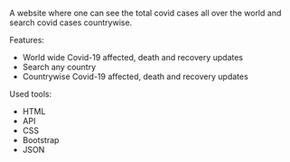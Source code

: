 A website where one can see the total covid cases all over the world and search covid cases countrywise.

Features:
- World wide Covid-19 affected, death and recovery updates
- Search any country
- Countrywise Covid-19 affected, death and recovery updates

Used tools:
- HTML
- API
- CSS
- Bootstrap
- JSON
